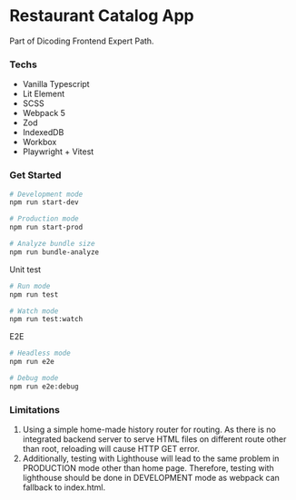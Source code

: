 # Restaurant Catalog App
Part of Dicoding Frontend Expert Path.

### Techs
- Vanilla Typescript
- Lit Element
- SCSS
- Webpack 5
- Zod
- IndexedDB
- Workbox
- Playwright + Vitest

### Get Started
```bash
# Development mode
npm run start-dev

# Production mode
npm run start-prod

# Analyze bundle size 
npm run bundle-analyze
```
Unit test
```bash
# Run mode
npm run test

# Watch mode
npm run test:watch
```
E2E
```bash
# Headless mode
npm run e2e

# Debug mode 
npm run e2e:debug
```

### Limitations
1. Using a simple home-made history router for routing. As there is no integrated backend server to serve HTML files on different route other than root, reloading will cause HTTP GET error.
2. Additionally, testing with Lighthouse will lead to the same problem in PRODUCTION mode other than home page. Therefore, testing with lighthouse should be done in DEVELOPMENT mode as webpack can fallback to index.html. 